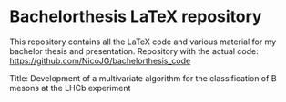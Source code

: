 # Bachelorthesis LaTeX repository

This repository contains all the LaTeX code and various material for my bachelor thesis and presentation. 
Repository with the actual code: https://github.com/NicoJG/bachelorthesis_code

Title: Development of a multivariate algorithm for the classification of B mesons at the LHCb experiment
